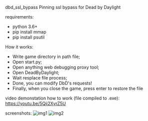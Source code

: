 dbd_ssl_bypass
Pinning ssl bypass for Dead by Daylight

requirements:
- python 3.6+
- pip install mmap
- pip install psutil

How it works:
- Write game directory in path file;
- Open start.py;
- Open anything web debugging proxy tool;
- Open DeadByDaylight;
- Wait resplace file process;
- Done, you can modify DbD's requests!
- Finally, when you close the game, press enter to restore the file

video demonstation how to work (file compiled to .exe):
https://youtu.be/5Qji2XyrZ5U

screenshots:
![img1](https://i.imgur.com/GWhMrSK.png "1")
![img2](https://i.imgur.com/Jeabpku.png "2")
